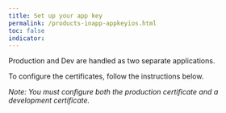 ```yaml
---
title: Set up your app key
permalink: /products-inapp-appkeyios.html
toc: false
indicator:
---
```


Production and Dev are handled as two separate applications.

To configure the certificates, follow the instructions below.

*Note: You must configure both the production certificate and a development certificate.*